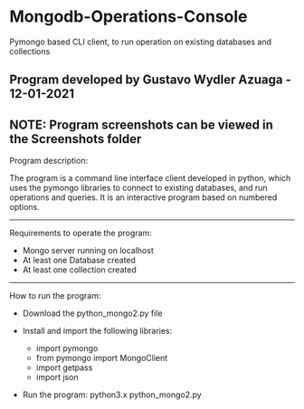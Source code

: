# Mongodb-Operations-Console
Pymongo based CLI client, to run operation on existing databases and collections

Program developed by Gustavo Wydler Azuaga - 12-01-2021
--------------------------------------------------------------------------------------------

NOTE: Program screenshots can be viewed in the Screenshots folder
--------------------------------------------------------------------------------------------


Program description: 

The program is a command line interface client developed in python, which uses the pymongo libraries to connect to existing databases, and run operations and queries. It is an interactive program based on numbered options.

--------------------------------------------------------------------------------------------

Requirements to operate the program:

- Mongo server running on localhost
- At least one Database created
- At least one collection created

--------------------------------------------------------------------------------------------

How to run the program:

- Download the python_mongo2.py file
- Install and import the following libraries:
  - import pymongo
  - from pymongo import MongoClient
  - import getpass
  - import json

- Run the program: python3.x python_mongo2.py




